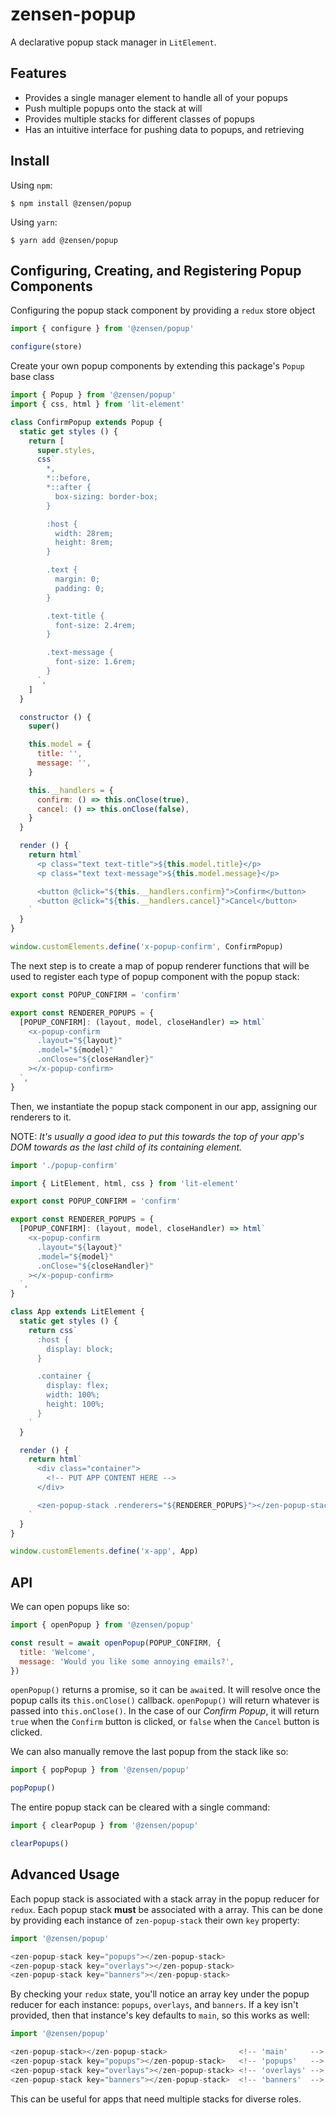 # zensen-popup

A declarative popup stack manager in `LitElement`.

## Features

- Provides a single manager element to handle all of your popups
- Push multiple popups onto the stack at will
- Provides multiple stacks for different classes of popups
- Has an intuitive interface for pushing data to popups, and retrieving

## Install

Using `npm`:

```
$ npm install @zensen/popup
```

Using `yarn`:

```
$ yarn add @zensen/popup
```

## Configuring, Creating, and Registering Popup Components

Configuring the popup stack component by providing a `redux` store object

```js
import { configure } from '@zensen/popup'

configure(store)
```

Create your own popup components by extending this package's `Popup` base class

```js
import { Popup } from '@zensen/popup'
import { css, html } from 'lit-element'

class ConfirmPopup extends Popup {
  static get styles () {
    return [
      super.styles,
      css`
        *,
        *::before,
        *::after {
          box-sizing: border-box;
        }

        :host {
          width: 28rem;
          height: 8rem;
        }

        .text {
          margin: 0;
          padding: 0;
        }

        .text-title {
          font-size: 2.4rem;
        }

        .text-message {
          font-size: 1.6rem;
        }
      `,
    ]
  }

  constructor () {
    super()

    this.model = {
      title: '',
      message: '',
    }

    this.__handlers = {
      confirm: () => this.onClose(true),
      cancel: () => this.onClose(false),
    }
  }

  render () {
    return html`
      <p class="text text-title">${this.model.title}</p>
      <p class="text text-message">${this.model.message}</p>

      <button @click="${this.__handlers.confirm}">Confirm</button>
      <button @click="${this.__handlers.cancel}">Cancel</button>
    `
  }
}

window.customElements.define('x-popup-confirm', ConfirmPopup)
```

The next step is to create a map of popup renderer functions that will be used to register each type of popup component with the popup stack:

```js
export const POPUP_CONFIRM = 'confirm'

export const RENDERER_POPUPS = {
  [POPUP_CONFIRM]: (layout, model, closeHandler) => html`
    <x-popup-confirm
      .layout="${layout}"
      .model="${model}"
      .onClose="${closeHandler}"
    ></x-popup-confirm>
  `,
}
```

Then, we instantiate the popup stack component in our app, assigning our renderers to it.

NOTE: _It's usually a good idea to put this towards the top of your app's DOM towards as the last child of its containing element._

```js
import './popup-confirm'

import { LitElement, html, css } from 'lit-element'

export const POPUP_CONFIRM = 'confirm'

export const RENDERER_POPUPS = {
  [POPUP_CONFIRM]: (layout, model, closeHandler) => html`
    <x-popup-confirm
      .layout="${layout}"
      .model="${model}"
      .onClose="${closeHandler}"
    ></x-popup-confirm>
  `,
}

class App extends LitElement {
  static get styles () {
    return css`
      :host {
        display: block;
      }

      .container {
        display: flex;
        width: 100%;
        height: 100%;
      }
    `
  }

  render () {
    return html`
      <div class="container">
        <!-- PUT APP CONTENT HERE -->
      </div>

      <zen-popup-stack .renderers="${RENDERER_POPUPS}"></zen-popup-stack>
    `
  }
}

window.customElements.define('x-app', App)
```

## API

We can open popups like so:

```js
import { openPopup } from '@zensen/popup'

const result = await openPopup(POPUP_CONFIRM, {
  title: 'Welcome',
  message: 'Would you like some annoying emails?',
})
```

`openPopup()` returns a promise, so it can be `await`ed. It will resolve once the popup calls its `this.onClose()` callback. `openPopup()` will return whatever is passed into `this.onClose()`. In the case of our _Confirm Popup_, it will return `true` when the `Confirm` button is clicked, or `false` when the `Cancel` button is clicked.

We can also manually remove the last popup from the stack like so:

```js
import { popPopup } from '@zensen/popup'

popPopup()
```

The entire popup stack can be cleared with a single command:

```js
import { clearPopup } from '@zensen/popup'

clearPopups()
```

## Advanced Usage

Each popup stack is associated with a stack array in the popup reducer for `redux`. Each popup stack **must** be associated with a array. This can be done by providing each instance of `zen-popup-stack` their own `key` property:

```js
import '@zensen/popup'

<zen-popup-stack key="popups"></zen-popup-stack>
<zen-popup-stack key="overlays"></zen-popup-stack>
<zen-popup-stack key="banners"></zen-popup-stack>
```

By checking your `redux` state, you'll notice an array key under the popup reducer for each instance: `popups`, `overlays`, and `banners`. If a key isn't provided, then that instance's key defaults to `main`, so this works as well:

```js
import '@zensen/popup'

<zen-popup-stack></zen-popup-stack>                <!-- 'main'     -->
<zen-popup-stack key="popups"></zen-popup-stack>   <!-- 'popups'   -->
<zen-popup-stack key="overlays"></zen-popup-stack> <!-- 'overlays' -->
<zen-popup-stack key="banners"></zen-popup-stack>  <!-- 'banners'  -->
```

This can be useful for apps that need multiple stacks for diverse roles.
